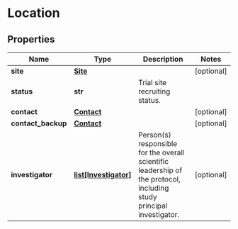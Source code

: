 # Location

## Properties
Name | Type | Description | Notes
------------ | ------------- | ------------- | -------------
**site** | [**Site**](Site.md) |  | [optional] 
**status** | **str** | Trial site recruiting status. | 
**contact** | [**Contact**](Contact.md) |  | [optional] 
**contact_backup** | [**Contact**](Contact.md) |  | [optional] 
**investigator** | [**list[Investigator]**](Investigator.md) | Person(s) responsible for the overall scientific leadership of the protocol, including study principal investigator. | [optional] 



